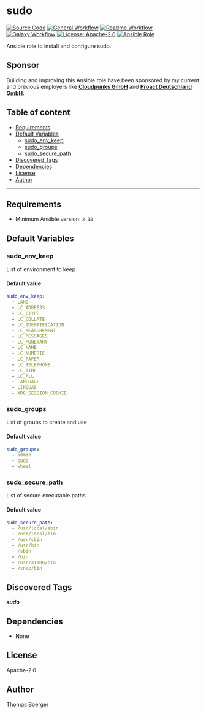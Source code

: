 # sudo

[![Source Code](https://img.shields.io/badge/github-source%20code-blue?logo=github&amp;logoColor=white)](https://github.com/rolehippie/sudo)
[![General Workflow](https://github.com/rolehippie/sudo/actions/workflows/general.yml/badge.svg)](https://github.com/rolehippie/sudo/actions/workflows/general.yml)
[![Readme Workflow](https://github.com/rolehippie/sudo/actions/workflows/readme.yml/badge.svg)](https://github.com/rolehippie/sudo/actions/workflows/readme.yml)
[![Galaxy Workflow](https://github.com/rolehippie/sudo/actions/workflows/galaxy.yml/badge.svg)](https://github.com/rolehippie/sudo/actions/workflows/galaxy.yml)
[![License: Apache-2.0](https://img.shields.io/github/license/rolehippie/sudo)](https://github.com/rolehippie/sudo/blob/master/LICENSE)
[![Ansible Role](https://img.shields.io/badge/role-rolehippie.sudo-blue)](https://galaxy.ansible.com/rolehippie/sudo)

Ansible role to install and configure sudo.

## Sponsor

Building and improving this Ansible role have been sponsored by my current and previous employers like **[Cloudpunks GmbH](https://cloudpunks.de)** and **[Proact Deutschland GmbH](https://www.proact.eu)**.

## Table of content

- [Requirements](#requirements)
- [Default Variables](#default-variables)
  - [sudo_env_keep](#sudo_env_keep)
  - [sudo_groups](#sudo_groups)
  - [sudo_secure_path](#sudo_secure_path)
- [Discovered Tags](#discovered-tags)
- [Dependencies](#dependencies)
- [License](#license)
- [Author](#author)

---

## Requirements

- Minimum Ansible version: `2.10`


## Default Variables

### sudo_env_keep

List of environment to keep

#### Default value

```YAML
sudo_env_keep:
  - LANG
  - LC_ADDRESS
  - LC_CTYPE
  - LC_COLLATE
  - LC_IDENTIFICATION
  - LC_MEASUREMENT
  - LC_MESSAGES
  - LC_MONETARY
  - LC_NAME
  - LC_NUMERIC
  - LC_PAPER
  - LC_TELEPHONE
  - LC_TIME
  - LC_ALL
  - LANGUAGE
  - LINGUAS
  - XDG_SESSION_COOKIE
```

### sudo_groups

List of groups to create and use

#### Default value

```YAML
sudo_groups:
  - admin
  - sudo
  - wheel
```

### sudo_secure_path

List of secure executable paths

#### Default value

```YAML
sudo_secure_path:
  - /usr/local/sbin
  - /usr/local/bin
  - /usr/sbin
  - /usr/bin
  - /sbin
  - /bin
  - /usr/X11R6/bin
  - /snap/bin
```

## Discovered Tags

**_sudo_**


## Dependencies

- None

## License

Apache-2.0

## Author

[Thomas Boerger](https://github.com/tboerger)
